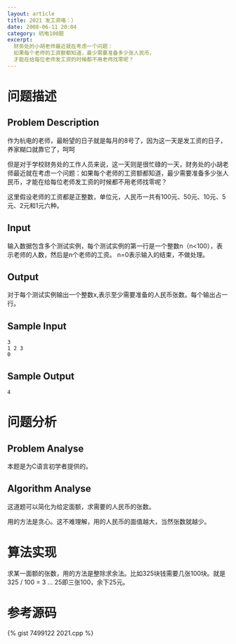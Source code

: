 ```yaml
---
layout: article
title: 2021 发工资咯：）
date: 2008-06-11 20:04
category: 杭电100题
excerpt:
  财务处的小胡老师最近就在考虑一个问题：
  如果每个老师的工资额都知道，最少需要准备多少张人民币，
  才能在给每位老师发工资的时候都不用老师找零呢？
---
```

# 问题描述

## Problem Description

作为杭电的老师，最盼望的日子就是每月的8号了，因为这一天是发工资的日子，养家糊口就靠它了，呵呵

但是对于学校财务处的工作人员来说，这一天则是很忙碌的一天，财务处的小胡老师最近就在考虑一个问题：如果每个老师的工资额都知道，最少需要准备多少张人民币，才能在给每位老师发工资的时候都不用老师找零呢？

这里假设老师的工资都是正整数，单位元，人民币一共有100元、50元、10元、5元、2元和1元六种。

## Input

输入数据包含多个测试实例，每个测试实例的第一行是一个整数n（n<100），表示老师的人数，然后是n个老师的工资。 n=0表示输入的结束，不做处理。

## Output

对于每个测试实例输出一个整数x,表示至少需要准备的人民币张数。每个输出占一行。

## Sample Input

    3
    1 2 3
    0

## Sample Output

    4

# 问题分析

## Problem Analyse

本题是为C语言初学者提供的。

## Algorithm Analyse

这道题可以简化为给定面额，求需要的人民币的张数。

用的方法是贪心。这不难理解，用的人民币的面值越大，当然张数就越少。

# 算法实现

求某一面额的张数，用的方法是整除求余法。比如325块钱需要几张100块。就是325 / 100 = 3 … 25即三张100，余下25元。

# 参考源码

{% gist 7499122 2021.cpp %}
